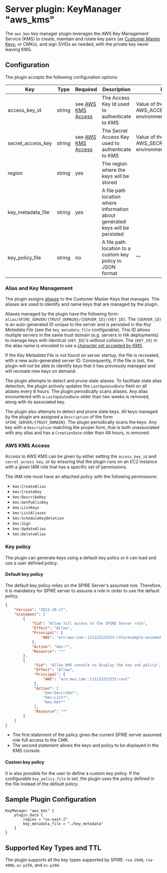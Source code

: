 # Server plugin: KeyManager "aws_kms"

The `aws_kms` key manager plugin leverages the AWS Key Management Service (KMS)
to create, maintain and rotate key pairs (as [Customer Master Keys](https://docs.aws.amazon.com/kms/latest/developerguide/concepts.html#master_keys),
or CMKs), and sign SVIDs as needed, with the private key never leaving KMS.

## Configuration

The plugin accepts the following configuration options:

| Key               | Type   | Required                              | Description                                                                   | Default                                                 |
|-------------------|--------|---------------------------------------|-------------------------------------------------------------------------------|---------------------------------------------------------|
| access_key_id     | string | see [AWS KMS Access](#aws-kms-access) | The Access Key Id used to authenticate to KMS                                 | Value of the AWS_ACCESS_KEY_ID environment variable     |
| secret_access_key | string | see [AWS KMS Access](#aws-kms-access) | The Secret Access Key used to authenticate to KMS                             | Value of the AWS_SECRET_ACCESS_KEY environment variable |
| region            | string | yes                                   | The region where the keys will be stored                                      |                                                         |
| key_metadata_file | string | yes                                   | A file path location where information about generated keys will be persisted |                                                         |
| key_policy_file   | string | no                                    | A file path location to a custom key policy in JSON format                    | ""                                                      |

### Alias and Key Management

The plugin assigns [aliases](https://docs.aws.amazon.com/kms/latest/developerguide/kms-alias.html)
to the Customer Master Keys that manages. The aliases are used to identify and
name keys that are managed by the plugin.

Aliases managed by the plugin have the following form: `alias/SPIRE_SERVER/{TRUST_DOMAIN}/{SERVER_ID}/{KEY_ID}`.
The `{SERVER_ID}` is an auto-generated ID unique to the server and is persisted
in the _Key Metadata File_ (see the `key_metadata_file` configurable). This ID
allows multiple servers in the same trust domain (e.g. servers in HA deployments)
to manage keys with identical `{KEY_ID}`'s without collision. The `{KEY_ID}` in
the alias name is encoded to use a [character set accepted by KMS](https://docs.aws.amazon.com/kms/latest/APIReference/API_CreateAlias.html#API_CreateAlias_RequestSyntax).

If the _Key Metadata File_ is not found on server startup, the file is recreated,
with a new auto-generated server ID. Consequently, if the file is lost, the plugin
will not be able to identify keys that it has previously managed and will
recreate new keys on demand.

The plugin attempts to detect and prune stale aliases. To facilitate stale alias
detection, the plugin actively updates the `LastUpdatedDate` field on all aliases
every 6 hours. The plugin periodically scans aliases. Any alias encountered with
a `LastUpdatedDate` older than two weeks is removed, along with its associated key.

The plugin also attempts to detect and prune stale keys. All keys managed by the
plugin are assigned a `Description` of the form `SPIRE_SERVER/{TRUST_DOMAIN}`.
The plugin periodically scans the keys. Any key with a `Description` matching
the proper form, that is both unassociated with any alias and has a `CreationDate`
older than 48 hours, is removed.

### AWS KMS Access

Access to AWS KMS can be given by either setting the `access_key_id` and
`secret_access_key`, or by ensuring that the plugin runs on an EC2 instance with
a given IAM role that has a specific set of permissions.

The IAM role must have an attached policy with the following permissions:

- `kms:CreateAlias`
- `kms:CreateKey`
- `kms:DescribeKey`
- `kms:GetPublicKey`
- `kms:ListKeys`
- `kms:ListAliases`
- `kms:ScheduleKeyDeletion`
- `kms:Sign`
- `kms:UpdateAlias`
- `kms:DeleteAlias`

### Key policy

The plugin can generate keys using a default key policy or it can load and use
a user defined policy.

#### Default key policy

The default key policy relies on the SPIRE Server's assumed role. Therefore, it
is mandatory for SPIRE server to assume a role in order to use the default policy.

```json
{
    "Version": "2012-10-17",
    "Statement": [
        {
            "Sid": "Allow full access to the SPIRE Server role",
            "Effect": "Allow",
            "Principal": {
                "AWS": "arn:aws:iam::111122223333:role/example-assumed-role-name"
            },
            "Action": "kms:*",
            "Resource": "*"
        },
        {
             "Sid": "Allow KMS console to display the key and policy",
             "Effect": "Allow",
             "Principal": {
                 "AWS": "arn:aws:iam::111122223333:root"
             },
             "Action": [
                 "kms:Describe*",
                 "kms:List*",
                 "kms:Get*"
             ],
             "Resource": "*"
        }
    ]
}
```

- The first statement of the policy gives the current SPIRE server assumed role
full access to the CMK.
- The second statement allows the keys and policy to be displayed in the KMS console.

#### Custom key policy

It is also possible for the user to define a custom key policy. If the
configurable `key_policy_file` is set, the plugin uses the policy defined in the
file instead of the default policy.

## Sample Plugin Configuration

```hcl
KeyManager "aws_kms" {
    plugin_data {        
        region = "us-east-2"
        key_metadata_file = "./key_metadata"
    }
}
```

## Supported Key Types and TTL

The plugin supports all the key types supported by SPIRE: `rsa-2048`, `rsa-4096`,
`ec-p256`, and `ec-p384`.
